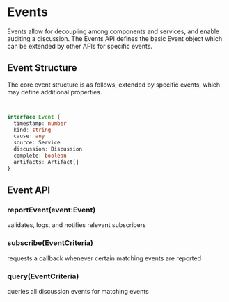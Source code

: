 # Events

Events allow for decoupling among components and services, and enable auditing a discussion. The Events API defines the
basic Event object which can be extended by other APIs for specific events.

## Event Structure

The core event structure is as follows, extended by specific events, which may define additional properties.

```ts


interface Event {
  timestamp: number
  kind: string
  cause: any
  source: Service
  discussion: Discussion
  complete: boolean
  artifacts: Artifact[]
}

```

## Event API

### reportEvent(event:Event)

validates, logs, and notifies relevant subscribers

### subscribe(EventCriteria)

requests a callback whenever certain matching events are reported

### query(EventCriteria)

queries all discussion events for matching events









